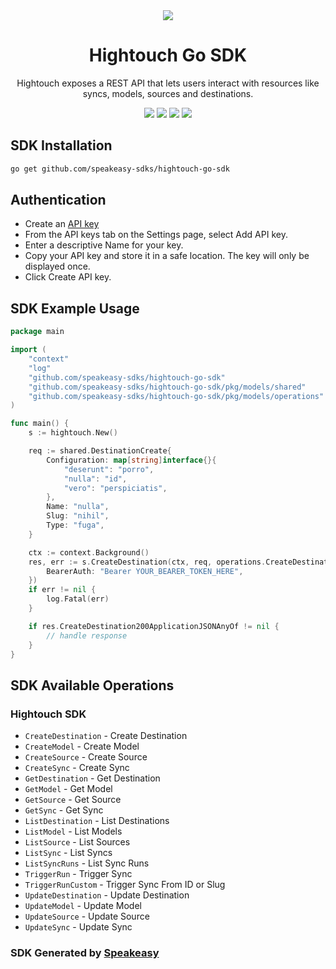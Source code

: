 <div align="center">
    <picture>
        <source srcset="https://user-images.githubusercontent.com/6267663/221538824-87af0e1b-0508-4af5-b3b9-e4b192d8337f.svg" media="(prefers-color-scheme: dark)">
        <img src="https://user-images.githubusercontent.com/6267663/221538828-de1343f2-b249-4ba2-85e3-a2e43cc5f265.svg">
    </picture>
    <h1>Hightouch Go SDK</h1>
   <p>Hightouch exposes a REST API that lets users interact with resources like syncs, models, sources and destinations.</p>
   <a href="https://hightouch.com/docs/api-reference"><img src="https://img.shields.io/static/v1?label=Docs&message=API Ref&color=000000&style=for-the-badge" /></a>
   <a href="https://github.com/speakeasy-sdks/hightouch-go-sdk/actions"><img src="https://img.shields.io/github/actions/workflow/status/speakeasy-sdks/hightouch-go-sdk/speakeasy_sdk_generation.yml?style=for-the-badge" /></a>
  <a href="https://opensource.org/licenses/MIT"><img src="https://img.shields.io/badge/License-MIT-blue.svg?style=for-the-badge" /></a>
  <a href="https://github.com/speakeasy-sdks/hightouch-go-sdk/releases"><img src="https://img.shields.io/github/v/release/speakeasy-sdks/hightouch-go-sdk?sort=semver&style=for-the-badge" /></a>
</div>

<!-- Start SDK Installation -->
## SDK Installation

```bash
go get github.com/speakeasy-sdks/hightouch-go-sdk
```
<!-- End SDK Installation -->

## Authentication

- Create an [API key](https://app.hightouch.com/settings/api-keys)
- From the API keys tab on the Settings page, select Add API key.
- Enter a descriptive Name for your key.
- Copy your API key and store it in a safe location. The key will only be displayed once.
- Click Create API key.

## SDK Example Usage
<!-- Start SDK Example Usage -->
```go
package main

import (
    "context"
    "log"
    "github.com/speakeasy-sdks/hightouch-go-sdk"
    "github.com/speakeasy-sdks/hightouch-go-sdk/pkg/models/shared"
    "github.com/speakeasy-sdks/hightouch-go-sdk/pkg/models/operations"
)

func main() {
    s := hightouch.New()

    req := shared.DestinationCreate{
        Configuration: map[string]interface{}{
            "deserunt": "porro",
            "nulla": "id",
            "vero": "perspiciatis",
        },
        Name: "nulla",
        Slug: "nihil",
        Type: "fuga",
    }

    ctx := context.Background()
    res, err := s.CreateDestination(ctx, req, operations.CreateDestinationSecurity{
        BearerAuth: "Bearer YOUR_BEARER_TOKEN_HERE",
    })
    if err != nil {
        log.Fatal(err)
    }

    if res.CreateDestination200ApplicationJSONAnyOf != nil {
        // handle response
    }
}
```
<!-- End SDK Example Usage -->

<!-- Start SDK Available Operations -->
## SDK Available Operations

### Hightouch SDK

* `CreateDestination` - Create Destination
* `CreateModel` - Create Model
* `CreateSource` - Create Source
* `CreateSync` - Create Sync
* `GetDestination` - Get Destination
* `GetModel` - Get Model
* `GetSource` - Get Source
* `GetSync` - Get Sync
* `ListDestination` - List Destinations
* `ListModel` - List Models
* `ListSource` - List Sources
* `ListSync` - List Syncs
* `ListSyncRuns` - List Sync Runs
* `TriggerRun` - Trigger Sync
* `TriggerRunCustom` - Trigger Sync From ID or Slug
* `UpdateDestination` - Update Destination
* `UpdateModel` - Update Model
* `UpdateSource` - Update Source
* `UpdateSync` - Update Sync
<!-- End SDK Available Operations -->

### SDK Generated by [Speakeasy](https://docs.speakeasyapi.dev/docs/using-speakeasy/client-sdks)

